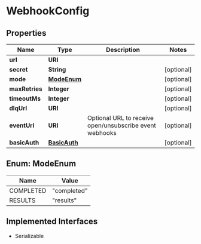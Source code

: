 

# WebhookConfig


## Properties

| Name | Type | Description | Notes |
|------------ | ------------- | ------------- | -------------|
|**url** | **URI** |  |  |
|**secret** | **String** |  |  [optional] |
|**mode** | [**ModeEnum**](#ModeEnum) |  |  [optional] |
|**maxRetries** | **Integer** |  |  [optional] |
|**timeoutMs** | **Integer** |  |  [optional] |
|**dlqUrl** | **URI** |  |  [optional] |
|**eventUrl** | **URI** | Optional URL to receive open/unsubscribe event webhooks |  [optional] |
|**basicAuth** | [**BasicAuth**](BasicAuth.md) |  |  [optional] |



## Enum: ModeEnum

| Name | Value |
|---- | -----|
| COMPLETED | &quot;completed&quot; |
| RESULTS | &quot;results&quot; |


## Implemented Interfaces

* Serializable


